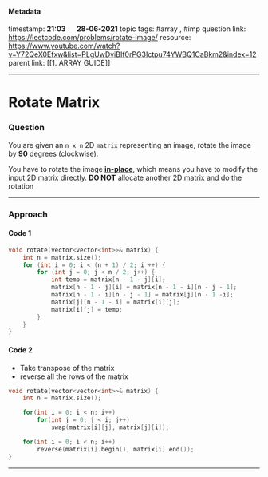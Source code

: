 #### Metadata

timestamp: **21:03**  &emsp;  **28-06-2021**
topic tags: #array , #imp 
question link: https://leetcode.com/problems/rotate-image/
resource: https://www.youtube.com/watch?v=Y72QeX0Efxw&list=PLgUwDviBIf0rPG3Ictpu74YWBQ1CaBkm2&index=12
parent link: [[1. ARRAY GUIDE]]

---

# Rotate Matrix

### Question

You are given an `n x n` 2D `matrix` representing an image, rotate the image by **90** degrees (clockwise).

You have to rotate the image [**in-place**](https://en.wikipedia.org/wiki/In-place_algorithm), which means you have to modify the input 2D matrix directly. **DO NOT** allocate another 2D matrix and do the rotation

---


### Approach


#### Code 1

``` cpp
void rotate(vector<vector<int>>& matrix) {
	int n = matrix.size();
	for (int i = 0; i < (n + 1) / 2; i ++) {
		for (int j = 0; j < n / 2; j++) {
			int temp = matrix[n - 1 - j][i];
			matrix[n - 1 - j][i] = matrix[n - 1 - i][n - j - 1];
			matrix[n - 1 - i][n - j - 1] = matrix[j][n - 1 -i];
			matrix[j][n - 1 - i] = matrix[i][j];
			matrix[i][j] = temp;
		}
	}
}

```


#### Code 2
- Take transpose of the matrix
- reverse all the rows of the matrix

``` cpp
void rotate(vector<vector<int>>& matrix) {
	int n = matrix.size();

	for(int i = 0; i < n; i++)
		for(int j = 0; j < i; j++)
			swap(matrix[i][j], matrix[j][i]);

	for(int i = 0; i < n; i++)
		reverse(matrix[i].begin(), matrix[i].end());
}

```

---


